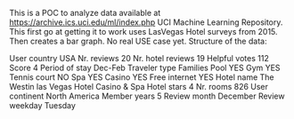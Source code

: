 This is a POC to analyze data available at https://archive.ics.uci.edu/ml/index.php UCI Machine Learning Repository.  This first go at getting it to work uses LasVegas Hotel surveys from 2015.  Then creates a bar graph.  No real USE case yet.
Structure of the data:

User country                                             USA
Nr. reviews                                               20
Nr. hotel reviews                                         19
Helpful votes                                            112
Score                                                      4
Period of stay                                       Dec-Feb
Traveler type                                       Families
Pool                                                     YES
Gym                                                      YES
Tennis court                                              NO
Spa                                                      YES
Casino                                                   YES
Free internet                                            YES
Hotel name           The Westin las Vegas Hotel Casino & Spa
Hotel stars                                                4
Nr. rooms                                                826
User continent                                 North America
Member years                                               5
Review month                                        December
Review weekday                                       Tuesday
